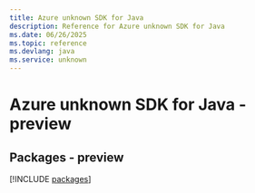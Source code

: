 ```yaml
---
title: Azure unknown SDK for Java
description: Reference for Azure unknown SDK for Java
ms.date: 06/26/2025
ms.topic: reference
ms.devlang: java
ms.service: unknown
---
```

# Azure unknown SDK for Java - preview
## Packages - preview
[!INCLUDE [packages](unknown-index.md)]